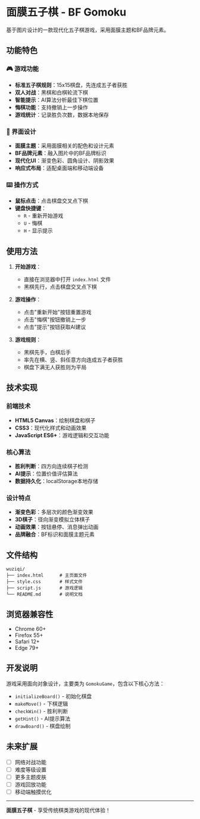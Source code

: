 # 面膜五子棋 - BF Gomoku

基于图片设计的一款现代化五子棋游戏，采用面膜主题和BF品牌元素。

## 功能特色

### 🎮 游戏功能
- **标准五子棋规则**：15x15棋盘，先连成五子者获胜
- **双人对战**：黑棋和白棋轮流下棋
- **智能提示**：AI算法分析最佳下棋位置
- **悔棋功能**：支持撤销上一步操作
- **游戏统计**：记录胜负次数，数据本地保存

### 🎨 界面设计
- **面膜主题**：采用面膜相关的配色和设计元素
- **BF品牌元素**：融入图片中的BF品牌标识
- **现代化UI**：渐变色彩、圆角设计、阴影效果
- **响应式布局**：适配桌面端和移动端设备

### ⌨️ 操作方式
- **鼠标点击**：点击棋盘交叉点下棋
- **键盘快捷键**：
  - `R` - 重新开始游戏
  - `U` - 悔棋
  - `H` - 显示提示

## 使用方法

1. **开始游戏**：
   - 直接在浏览器中打开 `index.html` 文件
   - 黑棋先行，点击棋盘交叉点下棋

2. **游戏操作**：
   - 点击"重新开始"按钮重置游戏
   - 点击"悔棋"按钮撤销上一步
   - 点击"提示"按钮获取AI建议

3. **游戏规则**：
   - 黑棋先手，白棋后手
   - 率先在横、竖、斜任意方向连成五子者获胜
   - 棋盘下满无人获胜则为平局

## 技术实现

### 前端技术
- **HTML5 Canvas**：绘制棋盘和棋子
- **CSS3**：现代化样式和动画效果
- **JavaScript ES6+**：游戏逻辑和交互功能

### 核心算法
- **胜利判断**：四方向连续棋子检测
- **AI提示**：位置价值评估算法
- **数据持久化**：localStorage本地存储

### 设计特点
- **渐变色彩**：多层次的颜色渐变效果
- **3D棋子**：径向渐变模拟立体棋子
- **动画效果**：按钮悬停、消息弹出动画
- **品牌融合**：BF标识和面膜主题元素

## 文件结构

```
wuziqi/
├── index.html      # 主页面文件
├── style.css       # 样式文件
├── script.js       # 游戏逻辑
└── README.md       # 说明文档
```

## 浏览器兼容性

- Chrome 60+
- Firefox 55+
- Safari 12+
- Edge 79+

## 开发说明

游戏采用面向对象设计，主要类为 `GomokuGame`，包含以下核心方法：

- `initializeBoard()` - 初始化棋盘
- `makeMove()` - 下棋逻辑
- `checkWin()` - 胜利判断
- `getHint()` - AI提示算法
- `drawBoard()` - 棋盘绘制

## 未来扩展

- [ ] 网络对战功能
- [ ] 难度等级设置
- [ ] 更多主题皮肤
- [ ] 游戏回放功能
- [ ] 移动端触摸优化

---

**面膜五子棋** - 享受传统棋类游戏的现代体验！
